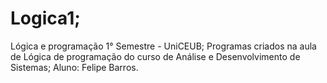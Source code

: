 # Logica1;
Lógica e programação 1° Semestre  - UniCEUB;
Programas criados na aula de Lógica de programação do curso de Análise e Desenvolvimento de Sistemas;
Aluno: Felipe Barros.
